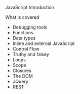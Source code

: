 JavaScript Introduction

What is covered
- Debugging tools
- Functions
- Data types
- Inline and external JavaScript
- Control Flow
- Truthy and falsey
- Loops
- Scope
- Closures
- The DOM
- JQuery
- REST

